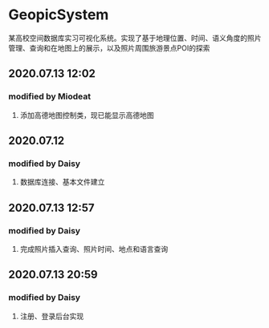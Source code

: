 # GeopicSystem
某高校空间数据库实习可视化系统。实现了基于地理位置、时间、语义角度的照片管理、查询和在地图上的展示，以及照片周围旅游景点POI的探索

## 2020.07.13 12:02

### modified by Miodeat

1. 添加高德地图控制类，现已能显示高德地图

## 2020.07.12
### modified by Daisy
1. 数据库连接、基本文件建立

## 2020.07.13 12:57
### modified by Daisy
1. 完成照片插入查询、照片时间、地点和语言查询


## 2020.07.13 20:59
### modified by Daisy
1. 注册、登录后台实现